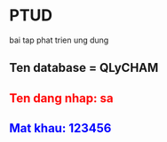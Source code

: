 # PTUD

bai tap phat trien ung dung

## Ten database = QLyCHAM

<h2 style = "color: red">Ten dang nhap: <strong>sa</strong></h2>
<h2 style = "color: blue">Mat khau: <strong>123456</strong></h2>
